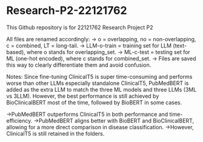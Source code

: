 # Research-P2-22121762
This Github repository is for 22121762 Research Project P2

All files are renamed accordingly:
-> o = overlapping, no = non-overlapping, c = combined, LT = long-tail.
-> LLM-o-train = training set for LLM (text-based), where o stands for overlapping_set.
-> ML-c-test = testing set for ML (one-hot encoded), where c stands for combined_set.
-> Files are saved this way to clearly differentiate them and avoid confusion.

Notes:
Since fine-tuning ClinicalT5 is super time-consuming and performs worse than other LLMs especially standalone ClinicalT5, PubMedBERT is added as the extra LLM to match the three ML models and three LLMs (3ML vs 3LLM). However, the best performance is still achieved by BioClinicalBERT most of the time, followed by BioBERT in some cases.

->PubMedBERT outperforms ClinicalT5 in both performance and time-efficiency.
->PubMedBERT aligns better with BioBERT and BioClinicalBERT, allowing for a more direct comparison in disease classification.
->However, ClinicalT5 is still retained in the folders.
